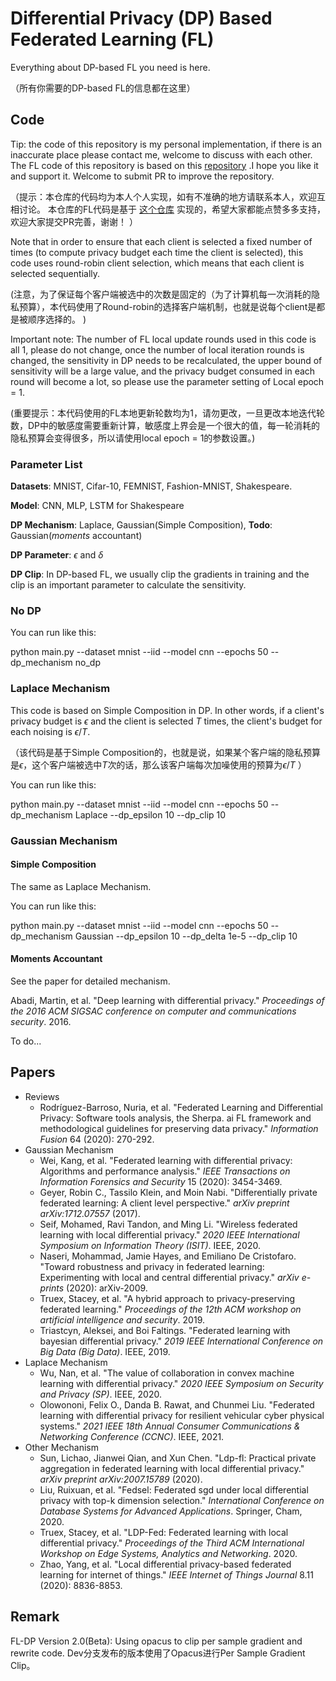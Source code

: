 # Differential Privacy (DP) Based Federated Learning (FL) 
Everything about DP-based FL you need is here.

（所有你需要的DP-based FL的信息都在这里）
## Code
Tip: the code of this repository is my personal implementation, if there is an inaccurate place please contact me, welcome to discuss with each other. The FL code of this repository is based on this [repository](https://github.com/wenzhu23333/Federated-Learning) .I hope you like it and support it. Welcome to submit PR to improve the  repository.

（提示：本仓库的代码均为本人个人实现，如有不准确的地方请联系本人，欢迎互相讨论。 本仓库的FL代码是基于 [这个仓库](https://github.com/wenzhu23333/Federated-Learning) 实现的，希望大家都能点赞多多支持，欢迎大家提交PR完善，谢谢！ ）

Note that in order to ensure that each client is selected a fixed number of times (to compute privacy budget each time the client is selected), this code uses round-robin client selection, which means that each client is selected sequentially.

(注意，为了保证每个客户端被选中的次数是固定的（为了计算机每一次消耗的隐私预算），本代码使用了Round-robin的选择客户端机制，也就是说每个client是都是被顺序选择的。 )

Important note: The number of FL local update rounds used in this code is all 1, please do not change, once the number of local iteration rounds is changed, the sensitivity in DP needs to be recalculated, the upper bound of sensitivity will be a large value, and the privacy budget consumed in each round will become a lot, so please use the parameter setting of Local epoch = 1.

(重要提示：本代码使用的FL本地更新轮数均为1，请勿更改，一旦更改本地迭代轮数，DP中的敏感度需要重新计算，敏感度上界会是一个很大的值，每一轮消耗的隐私预算会变得很多，所以请使用local epoch = 1的参数设置。)

### Parameter List

**Datasets**: MNIST, Cifar-10, FEMNIST, Fashion-MNIST, Shakespeare.

**Model**: CNN, MLP, LSTM for Shakespeare

**DP Mechanism**: Laplace, Gaussian(Simple Composition), **Todo**: Gaussian(*moments* accountant)

**DP Parameter**: $\epsilon$ and $\delta$

**DP Clip**: In DP-based FL, we usually clip the gradients in training and the clip is an important parameter to calculate the sensitivity.

### No DP

You can run like this:

python main.py --dataset mnist --iid --model cnn --epochs 50 --dp_mechanism no_dp


### Laplace Mechanism

This code is based on Simple Composition in DP. In other words, if a client's privacy budget is $\epsilon$ and the client is selected $T$ times, the client's budget for each noising is $\epsilon / T$.

（该代码是基于Simple Composition的，也就是说，如果某个客户端的隐私预算是$\epsilon$，这个客户端被选中$T$次的话，那么该客户端每次加噪使用的预算为$\epsilon / T$ ）

You can run like this:

python main.py --dataset mnist --iid --model cnn --epochs 50 --dp_mechanism Laplace --dp_epsilon 10 --dp_clip 10

### Gaussian Mechanism

#### Simple Composition

The same as Laplace Mechanism.

You can run like this:

python main.py --dataset mnist --iid --model cnn --epochs 50 --dp_mechanism Gaussian --dp_epsilon 10 --dp_delta 1e-5 --dp_clip 10

#### Moments Accountant

See the paper for detailed mechanism. 

Abadi, Martin, et al. "Deep learning with differential privacy." *Proceedings of the 2016 ACM SIGSAC conference on computer and communications security*. 2016.

To do...

## Papers

- Reviews
  - Rodríguez-Barroso, Nuria, et al. "Federated Learning and Differential Privacy: Software tools analysis, the Sherpa. ai FL framework and methodological guidelines for preserving data privacy." *Information Fusion* 64 (2020): 270-292.
- Gaussian Mechanism
  - Wei, Kang, et al. "Federated learning with differential privacy: Algorithms and performance analysis." *IEEE Transactions on Information Forensics and Security* 15 (2020): 3454-3469.
  - Geyer, Robin C., Tassilo Klein, and Moin Nabi. "Differentially private federated learning: A client level perspective." *arXiv preprint arXiv:1712.07557* (2017).
  - Seif, Mohamed, Ravi Tandon, and Ming Li. "Wireless federated learning with local differential privacy." *2020 IEEE International Symposium on Information Theory (ISIT)*. IEEE, 2020.
  - Naseri, Mohammad, Jamie Hayes, and Emiliano De Cristofaro. "Toward robustness and privacy in federated learning: Experimenting with local and central differential privacy." *arXiv e-prints* (2020): arXiv-2009.
  - Truex, Stacey, et al. "A hybrid approach to privacy-preserving federated learning." *Proceedings of the 12th ACM workshop on artificial intelligence and security*. 2019.
  - Triastcyn, Aleksei, and Boi Faltings. "Federated learning with bayesian differential privacy." *2019 IEEE International Conference on Big Data (Big Data)*. IEEE, 2019.
- Laplace Mechanism
  - Wu, Nan, et al. "The value of collaboration in convex machine learning with differential privacy." *2020 IEEE Symposium on Security and Privacy (SP)*. IEEE, 2020.
  - Olowononi, Felix O., Danda B. Rawat, and Chunmei Liu. "Federated learning with differential privacy for resilient vehicular cyber physical systems." *2021 IEEE 18th Annual Consumer Communications & Networking Conference (CCNC)*. IEEE, 2021.
- Other Mechanism
  - Sun, Lichao, Jianwei Qian, and Xun Chen. "Ldp-fl: Practical private aggregation in federated learning with local differential privacy." *arXiv preprint arXiv:2007.15789* (2020).
  - Liu, Ruixuan, et al. "Fedsel: Federated sgd under local differential privacy with top-k dimension selection." *International Conference on Database Systems for Advanced Applications*. Springer, Cham, 2020.
  - Truex, Stacey, et al. "LDP-Fed: Federated learning with local differential privacy." *Proceedings of the Third ACM International Workshop on Edge Systems, Analytics and Networking*. 2020.
  - Zhao, Yang, et al. "Local differential privacy-based federated learning for internet of things." *IEEE Internet of Things Journal* 8.11 (2020): 8836-8853.
  

## Remark
FL-DP Version 2.0(Beta): Using opacus to clip per sample gradient and rewrite code.
Dev分支发布的版本使用了Opacus进行Per Sample Gradient Clip。
